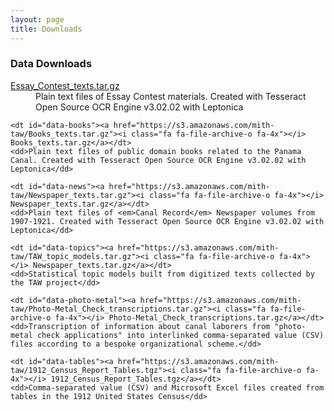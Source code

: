 ```yaml
---
layout: page
title: Downloads
---
```


### Data Downloads

<dl>
    <dt id="data-essays"><a href="https://s3.amazonaws.com/mith-taw/Essay_Contest_texts.tar.gz"><i class="fa fa-file-archive-o fa-4x"></i> Essay_Contest_texts.tar.gz</a></dt>
    <dd>Plain text files of Essay Contest materials. Created with Tesseract Open Source OCR Engine v3.02.02 with Leptonica</dd>

    <dt id="data-books"><a href="https://s3.amazonaws.com/mith-taw/Books_texts.tar.gz"><i class="fa fa-file-archive-o fa-4x"></i> Books_texts.tar.gz</a></dt>
    <dd>Plain text files of public domain books related to the Panama Canal. Created with Tesseract Open Source OCR Engine v3.02.02 with Leptonica</dd>  

    <dt id="data-news"><a href="https://s3.amazonaws.com/mith-taw/Newspaper_texts.tar.gz"><i class="fa fa-file-archive-o fa-4x"></i> Newspaper_texts.tar.gz</a></dt>
    <dd>Plain text files of <em>Canal Record</em> Newspaper volumes from 1907-1921. Created with Tesseract Open Source OCR Engine v3.02.02 with Leptonica</dd>

    <dt id="data-topics"><a href="https://s3.amazonaws.com/mith-taw/TAW_topic_models.tar.gz"><i class="fa fa-file-archive-o fa-4x"></i> Newspaper_texts.tar.gz</a></dt>
    <dd>Statistical topic models built from digitized texts collected by the TAW project</dd>

    <dt id="data-photo-metal"><a href="https://s3.amazonaws.com/mith-taw/Photo-Metal_Check_transcriptions.tar.gz"><i class="fa fa-file-archive-o fa-4x"></i> Photo-Metal_Check_transcriptions.tar.gz</a></dt>
    <dd>Transcription of information about canal laborers from "photo-metal check applications" into interlinked comma-separated value (CSV) files according to a bespoke organizational scheme.</dd> 

    <dt id="data-tables"><a href="https://s3.amazonaws.com/mith-taw/1912_Census_Report_Tables.tgz"><i class="fa fa-file-archive-o fa-4x"></i> 1912_Census_Report_Tables.tgz</a></dt>
    <dd>Comma-separated value (CSV) and Microsoft Excel files created from tables in the 1912 United States Census</dd>   
</dl>